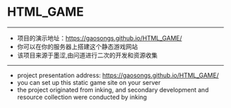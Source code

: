 # HTML_GAME
---

* 项目的演示地址：https://gaosongs.github.io/HTML_GAME/
* 你可以在你的服务器上搭建这个静态游戏网站
* 该项目来源于墨涩,由问道进行二次的开发和资源收集

---

* project presentation address: https://gaosongs.github.io/HTML_GAME/
* you can set up this static game site on your server
* the project originated from inking, and secondary development and resource collection were conducted by inking

